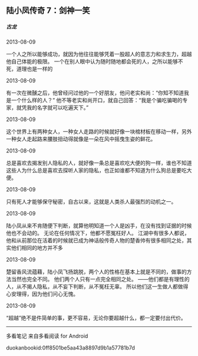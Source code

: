 ## 陆小凤传奇 7：剑神一笑

##### 古龙

  

2013-08-09

一个人之所以能够成功，就因为他往往能够凭着一股超人的意志力和求生力，超越他自己体能的极限。
一个在别人眼中认为随时随地都会死的人，之所以能够不死，道理也是一样的

  

2013-08-09

有一次在微醺之后，他曾经问过他的一个好朋友，他问老实和尚：“你知不知道我是一个什么样的人？”
他不等老实和尚开口，就自己回答：“我是个骗吃骗喝的专家，就凭我的名字就可以吃遍天下。”

  

2013-08-09

这个世界上有两种女人，一种女人走路的时候就好像一块棺材板在移动一样，另外一种女人走起路来腰肢扭动得就像是一朵在风中摇曳生姿的鲜花。

  

2013-08-09

总是喜欢去揭发别人隐私的人，就好像一条总是喜欢吃大便的狗一样，谁也不知道这些人为什么总是喜欢去探听人家的隐私，也正如谁都不知道为什么狗总是要吃大便。

  

2013-08-09

只有死人才能够保守秘密，自古以来，这就是人类杀人最强烈的动机之一。

  

2013-08-09

陆小凤从来不肯随便下判断，就算他明知道一个人是凶手，在没有找到证据的时候他也不会动的。 无论在任何情况下，他都不愿冤枉好人。
江湖中有很多人都说，他和从前那位在活着的时候就已成为神话般传奇人物的楚香帅有很多相同之处，其实他们相同的地方并不多

  

2013-08-09

楚留香风流蕴藉，陆小凤飞扬跳脱，两个人的性格在基本上就是不同的，做事的方法当然也完全不同。 他们两个人只有一点完全相同之处。
——他们都是有理性的人，从不揭人隐私，从不妄下判断，从不冤枉无辜。 所以他们这一生做人都做得心安理得，因为他们问心无愧。

  

2013-08-09

“超越”绝不是件简单的事，更不容易，无论你要超越什么，都一定要付出代价。

* * *

多看笔记 来自多看阅读 for Android

duokanbookid:0ff8501be5aa43a8897d9b1a57781b7d

